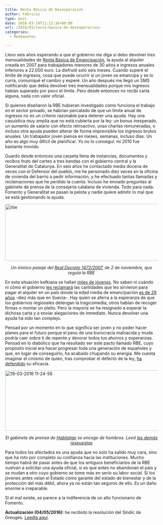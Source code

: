 ```yaml
---
title: Renta Básica de Desesperación
author: Fabrizio
type: post
date: 2016-03-19T11:12:16+00:00
url: /2016/03/renta-basica-de-desesperacion/
categories:
  - Remoquetes

---
```

Llevo seis años esperando a que el gobierno me diga si debo devolver tres mensualidades de <a href="https://es.wikipedia.org/wiki/Renta_B%C3%A1sica_de_Emancipaci%C3%B3n" target="_blank">Renta Básica de Emancipación</a>, la ayuda al alquiler creada en 2007 para trabajadores menores de 30 años e ingresos anuales inferiores a 22.000 euro. La disfruté solo seis meses. Cuando superé el límite de ingresos, cosa que puede ocurrir si un joven se emancipa y se lo curra, comuniqué el cambio y esperé. Un año después me llegó un SMS notificando que debía devolver tres mensualidades porque mis ingresos habían superado por poco el límite. Pero desde entonces no recibí carta alguna, nada con valor oficial.

Si quienes diseñaron la RBE hubieran investigado cómo funciona el trabajo en el sector privado, se habrían percatado de que un límite anual de ingresos no es un criterio razonable para detener una ayuda. Hay una casuística muy amplia que no está cubierta por la ley: un bonus inesperado, un aumento de salario con efecto retroactivo, unas charlas remuneradas, o incluso otra ayuda pueden alterar de forma imprevisible los ingresos brutos anuales. Un trabajador joven piensa en meses, semanas, incluso días. Un año es algo muy difícil de planificar. Yo no lo conseguí: mi 2010 fue bastante movido.

Guardo desde entonces una carpeta llena de instancias, documentos y recibos fruto del carteo a tres bandas con el gobierno central y la Generalitat de Catalunya. En seis años he contactado media docena de veces con el Defensor del pueblo, me he personado diez veces en la oficina de vivienda del barrio a pedir información, y he efectuado tantas llamadas y reclamaciones que he perdido la cuenta. Incluso he enviado preguntas al gabinete de prensa de la consejería catalana de vivienda. Todo para nada: Fomento y Generalitat se pasan la pelota y nadie quiere admitir lo mal que se está gestionando la ayuda.

<img class="aligncenter size-full wp-image-244780686" src="https://i1.wp.com/remoquete.com/wp-content/uploads/2016/03/rbe.jpg?resize=755%2C187" alt="rbe" width="755" height="187" srcset="https://i1.wp.com/remoquete.com/wp-content/uploads/2016/03/rbe.jpg?w=755 755w, https://i1.wp.com/remoquete.com/wp-content/uploads/2016/03/rbe.jpg?resize=300%2C74 300w, https://i1.wp.com/remoquete.com/wp-content/uploads/2016/03/rbe.jpg?resize=500%2C124 500w, https://i1.wp.com/remoquete.com/wp-content/uploads/2016/03/rbe.jpg?resize=150%2C37 150w, https://i1.wp.com/remoquete.com/wp-content/uploads/2016/03/rbe.jpg?resize=400%2C99 400w, https://i1.wp.com/remoquete.com/wp-content/uploads/2016/03/rbe.jpg?resize=200%2C50 200w" sizes="(max-width: 755px) 100vw, 755px" data-recalc-dims="1" /> 

<p style="text-align: center;">
  <em>Un irónico pasaje del <a href="https://www.boe.es/diario_boe/txt.php?id=BOE-A-2007-19250" target="_blank">Real Decreto 1472/2007</a>, de 2 de noviembre, que regula la RBE</em>
</p>

En esta situación kafkiana se hallan <a href="http://ccaa.elpais.com/ccaa/2015/10/07/catalunya/1444243957_323197.html" target="_blank">miles de jóvenes</a>. No saben ni cuándo ni cómo el gobierno <a href="http://www.lavanguardia.com/economia/20160317/40511294981/prescripcion-jovenes-devolver-renta-basica-emancipacion.html" target="_blank">les reclamará</a> las cantidades que les sirvieron para pagar el alquiler en un país donde la edad media de emancipación <a href="http://www.lavanguardia.com/vangdata/20150416/54429973282/a-que-edad-se-van-de-casa-los-jovenes-europeos.html" target="_blank">es de 29 años</a> -diez más que en Suecia-. Hay quien se aferra a la esperanza de que los gobiernos regionales detengan la tragicomedia; otros hablan de recoger firmas o montar un pleito. Pero la mayoría se ha resignado a esperar la dichosa carta y a enviar alegaciones de inmediato. Nunca devolver una ayuda ha sido tan complejo.

Pensad por un momento en lo que significa ser joven y no poder hacer planes para el futuro porque el peso de una burocracia malnacida y muda podría caer sobre ti de repente y devorar todos tus ahorros y esperanzas. Pensad en lo diabólico que ha resultado ser este pacto llamado RBE, cuyo propósito inicial era hacer progresar toda una generación de españoles y que, en lugar de conseguirlo, ha acabado chupando su energía. Me cuesta imaginar el cinismo de quien, tras comprobar el defecto de la ley, <a href="http://www.diariocritico.com/noticia/65808/noticias/chacon-ironiza-con-los-problemas-de-madrid-para-gestionar-la-rbe.html" target="_blank">ha defendido</a> su eficacia.

<img class="aligncenter size-full wp-image-244780687" src="https://i0.wp.com/remoquete.com/wp-content/uploads/2016/03/19-03-2016-11-24-56.jpg?resize=639%2C199" alt="19-03-2016 11-24-56" width="639" height="199" srcset="https://i0.wp.com/remoquete.com/wp-content/uploads/2016/03/19-03-2016-11-24-56.jpg?w=639 639w, https://i0.wp.com/remoquete.com/wp-content/uploads/2016/03/19-03-2016-11-24-56.jpg?resize=300%2C93 300w, https://i0.wp.com/remoquete.com/wp-content/uploads/2016/03/19-03-2016-11-24-56.jpg?resize=500%2C156 500w, https://i0.wp.com/remoquete.com/wp-content/uploads/2016/03/19-03-2016-11-24-56.jpg?resize=150%2C47 150w, https://i0.wp.com/remoquete.com/wp-content/uploads/2016/03/19-03-2016-11-24-56.jpg?resize=400%2C125 400w, https://i0.wp.com/remoquete.com/wp-content/uploads/2016/03/19-03-2016-11-24-56.jpg?resize=200%2C62 200w" sizes="(max-width: 639px) 100vw, 639px" data-recalc-dims="1" /> 

<p style="text-align: center;">
  <em>El gabinete de prensa de <a href="http://www.agenciahabitatge.cat" target="_blank">Habitatge</a> se encoge de hombros. Leed <a href="http://remoquete.com/wp-content/uploads/2016/03/Informe-RBE.pdf" target="_blank">las demás respuestas</a></em>
</p>

Para todos los afectados es una ayuda que no solo ha salido muy cara, sino que ha roto por completo su confianza hacia las instituciones. Mucho tiempo habrá de pasar antes de que los antiguos beneficiarios de la RBE vuelvan a solicitar una ayuda oficial, si es que antes no abandonan el país y se mudan a otro cuyo gobierno se tome más en serio su labor social. Si los jóvenes antes veían el Estado como garante del estado de bienestar y de la protección del más débil, ahora ya no están tan seguros de ello. Es un daño enorme e irreparable.

Si el mal existe, se parece a la indiferencia de un alto funcionario de Fomento.

**Actualización (04/05/2016):** he recibido la resolución del Síndic de Greuges. [Leedla aquí][1].

 [1]: http://remoquete.com/wp-content/uploads/2016/03/resolucio-sindic-greuges.pdf
